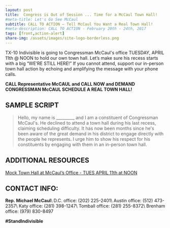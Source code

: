 ```yaml
---
layout: post
title:  Congress is Out of Session ... Time for a McCaul Town Hall!
#meta-title: Let's Go See McCaul
subtitle: CALL TO ACTION – Tell McCaul You Want a Real Town Hall!
#meta-description: CALL TO ACTION - February 20th - 24th, 2017
tags: [front,action-alert]
share-img: /assets/images/site-logo-borderless.png
---
```

TX-10 Indivisible is going to Congressman McCaul's office TUESDAY, APRIL 11th @ NOON to hold our own town hall. Let’s make sure his recess starts with a big “WE’RE STILL HERE!” If you cannot attend, support our in-person town hall action by echoing and amplifying the message with your phone calls.

**CALL Representative McCAUL and CALL NOW and DEMAND CONGRESSMAN McCAUL SCHEDULE A REAL TOWN HALL!**

## SAMPLE SCRIPT
>Hello, my name is &#95;&#95;&#95;&#95;&#95;&#95;&#95;&#95;&#95; and I am a constituent of Congressman McCaul's. He declined to attend a town hall during his last recess, claiming scheduling difficulty. It has now been months since he's been aware of the great demand in his district to engage directly with the people he represents. I urge him to show his respect for his constituents by engaging with them in an in-person town hall.

## ADDITIONAL RESOURCES
[Mock Town Hall at McCaul’s Office - TUES APRIL 11th at NOON](https://www.facebook.com/events/1434772543497184/)

## CONTACT INFO:

**Rep. Michael McCaul**\\
D.C. office: (202) 225-2401\\
Austin office: (512) 473-2357\\
Katy office: (281) 398-1247\\
Tomball office: (281) 255-8372\\
Brenham office: (979) 830-8497

**#StandIndivisible**
